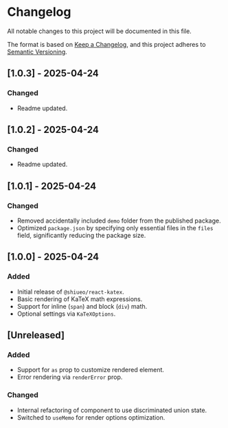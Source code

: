 # Changelog

All notable changes to this project will be documented in this file.

The format is based on [Keep a Changelog](https://keepachangelog.com/en/1.0.0/),
and this project adheres to [Semantic Versioning](https://semver.org/spec/v2.0.0.html).


## [1.0.3] - 2025-04-24

### Changed
- Readme updated.


## [1.0.2] - 2025-04-24

### Changed
- Readme updated.


## [1.0.1] - 2025-04-24

### Changed
- Removed accidentally included `demo` folder from the published package.
- Optimized `package.json` by specifying only essential files in the `files` field, significantly reducing the package size.


## [1.0.0] - 2025-04-24

### Added
- Initial release of `@shiueo/react-katex`.
- Basic rendering of KaTeX math expressions.
- Support for inline (`span`) and block (`div`) math.
- Optional settings via `KaTeXOptions`.


## [Unreleased]

### Added
- Support for `as` prop to customize rendered element.
- Error rendering via `renderError` prop.

### Changed
- Internal refactoring of component to use discriminated union state.
- Switched to `useMemo` for render options optimization.